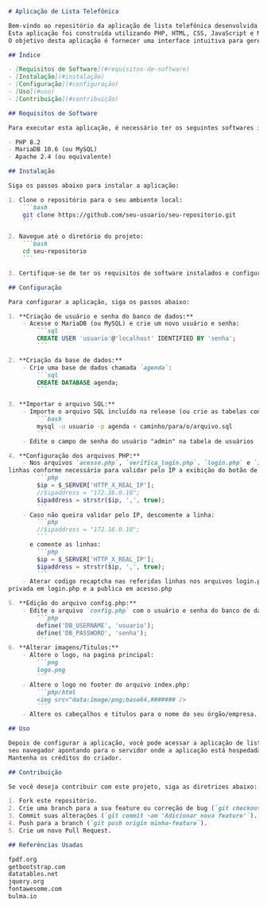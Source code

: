```markdown
# Aplicação de Lista Telefônica

Bem-vindo ao repositório da aplicação de lista telefônica desenvolvida para um órgão público.
Esta aplicação foi construída utilizando PHP, HTML, CSS, JavaScript e MariaDB.
O objetivo desta aplicação é fornecer uma interface intuitiva para gerenciar contatos telefônicos.

## Índice

- [Requisitos de Software](#requisitos-de-software)
- [Instalação](#instalação)
- [Configuração](#configuração)
- [Uso](#uso)
- [Contribuição](#contribuição)

## Requisitos de Software

Para executar esta aplicação, é necessário ter os seguintes softwares instalados:

- PHP 8.2
- MariaDB 10.6 (ou MySQL)
- Apache 2.4 (ou equivalente)

## Instalação

Siga os passos abaixo para instalar a aplicação:

1. Clone o repositório para o seu ambiente local:
    ```bash
    git clone https://github.com/seu-usuario/seu-repositorio.git
    ```

2. Navegue até o diretório do projeto:
    ```bash
    cd seu-repositorio
    ```

3. Certifique-se de ter os requisitos de software instalados e configurados.

## Configuração

Para configurar a aplicação, siga os passos abaixo:

1. **Criação de usuário e senha do banco de dados:**
    - Acesse o MariaDB (ou MySQL) e crie um novo usuário e senha:
        ```sql
        CREATE USER 'usuario'@'localhost' IDENTIFIED BY 'senha';
        ```

2. **Criação da base de dados:**
    - Crie uma base de dados chamada `agenda`:
        ```sql
        CREATE DATABASE agenda;
        ```

3. **Importar o arquivo SQL:**
    - Importe o arquivo SQL incluído na release (ou crie as tabelas conforme exigido nos arquivos):
        ```bash
        mysql -u usuario -p agenda < caminho/para/o/arquivo.sql
        ```
    - Edite o campo de senha do usuário "admin" na tabela de usuários

4. **Configuração dos arquivos PHP:**
    - Nos arquivos `acesso.php`, `verifica_login.php`. `login.php` e `index.php`, altere as seguintes
linhas conforme necessário para validar pelo IP a exibição do botão de login:
        ```php
        $ip = $_SERVER['HTTP_X_REAL_IP'];
        //$ipaddress = "172.16.0.10";
        $ipaddress = strstr($ip, ',', true);
        ```
    - Caso não queira validar pelo IP, descomente a linha:
        ```php
        //$ipaddress = "172.16.0.10";
        ```
      e comente as linhas:
        ```php
        $ip = $_SERVER['HTTP_X_REAL_IP'];
        $ipaddress = strstr($ip, ',', true);
        ```
    - Aterar codigo recaptcha nas referidas linhas nos arquivos login.php e acesso.php, sendo a chave
privada em login.php e a publica em acesso.php

5. **Edição do arquivo config.php:**
    - Edite o arquivo `config.php` com o usuário e senha do banco de dados:
        ```php
        define('DB_USERNAME', 'usuario');
        define('DB_PASSWORD', 'senha');
        ```
6. **Alterar imagens/Titulos:**
    - Altere o logo, na pagina principal:
        ```png
        logo.png
        ```
    - Altere o logo no footer do arquivo index.php:
        ```php/html
        <img src="data:image/png;base64,####### />
        ```
    - Altere os cabeçalhos e titulos para o nome do seu órgão/empresa.

## Uso

Depois de configurar a aplicação, você pode acessar a aplicação de lista telefônica através do
seu navegador apontando para o servidor onde a aplicação está hospedada.
Mantenha os créditos do criador.

## Contribuição

Se você deseja contribuir com este projeto, siga as diretrizes abaixo:

1. Fork este repositório.
2. Crie uma branch para a sua feature ou correção de bug (`git checkout -b minha-feature`).
3. Commit suas alterações (`git commit -am 'Adicionar nova feature'`).
4. Push para a branch (`git push origin minha-feature`).
5. Crie um novo Pull Request.

## Referências Usadas

fpdf.org
getbootstrap.com
datatables.net
jquery.org
fontawesome.com
bulma.io
